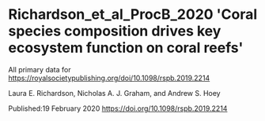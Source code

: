 # Richardson_et_al_ProcB_2020 'Coral species composition drives key ecosystem function on coral reefs'

All primary data for https://royalsocietypublishing.org/doi/10.1098/rspb.2019.2214

Laura E. Richardson, Nicholas A. J. Graham, and Andrew S. Hoey

Published:19 February 2020 https://doi.org/10.1098/rspb.2019.2214
